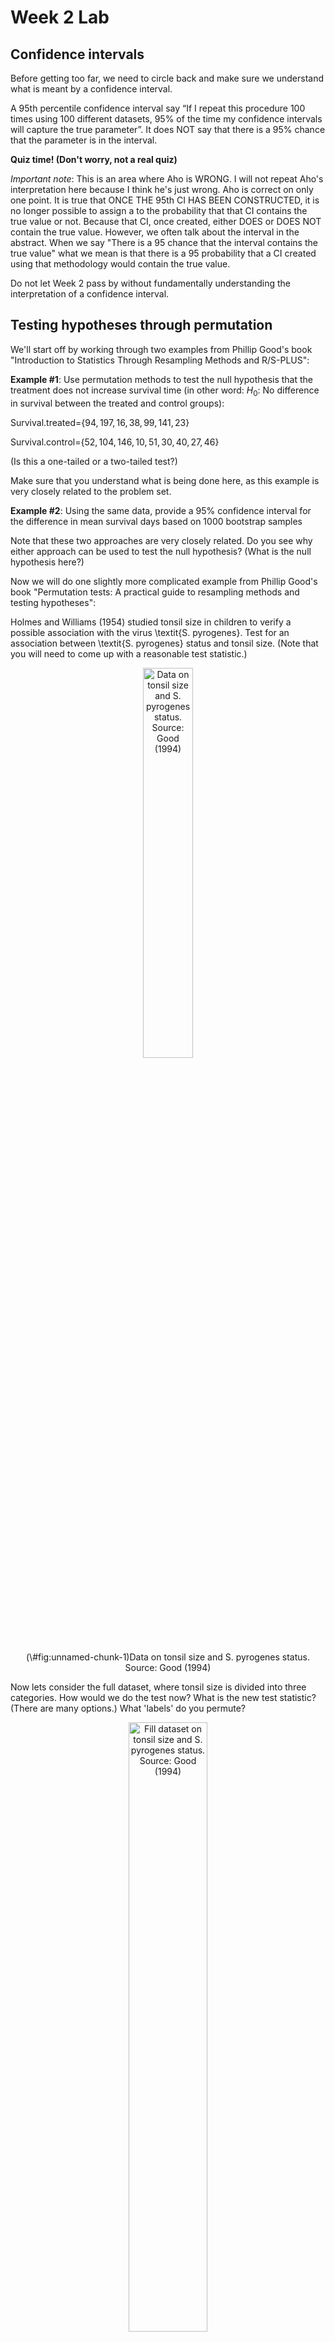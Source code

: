 Week 2 Lab
=============

Confidence intervals
-----------------------

Before getting too far, we need to circle back and make sure we understand what is meant by a confidence interval. 

A 95th percentile confidence interval say “If I repeat this procedure 100 times using 100 different datasets, 95% of the time my confidence intervals will capture the true parameter”. It does NOT say that there is a 95% chance that the parameter is in the interval.

**Quiz time! (Don't worry, not a real quiz)**

*Important note*: This is an area where Aho is WRONG. I will not repeat Aho's interpretation here because I think he's just wrong. Aho is correct on only one point. It is true that ONCE THE 95th CI HAS BEEN CONSTRUCTED, it is no longer possible to assign a $%$ to the probability that that CI contains the true value or not. Because that CI, once created, either DOES or DOES NOT contain the true value. However, we often talk about the interval in the abstract. When we say "There is a 95$%$ chance that the interval contains the true value" what we mean is that there is a 95$%$ probability that a CI created using that methodology would contain the true value.

Do not let Week 2 pass by without fundamentally understanding the interpretation of a confidence interval. 

Testing hypotheses through permutation
------------------------------------

We'll start off by working through two examples from Phillip Good's book "Introduction to Statistics Through Resampling Methods and R/S-PLUS":

**Example #1**: Use permutation methods to test the null hypothesis that the treatment does not increase survival time (in other word: $H_{0}$: No difference in survival between the treated and control groups):

Survival.treated=$\{94,197,16,38,99,141,23 \}$

Survival.control=$\{52,104,146,10,51,30,40,27,46 \}$

(Is this a one-tailed or a two-tailed test?)

Make sure that you understand what is being done here, as this example is very closely related to the problem set.


**Example #2**: Using the same data, provide a 95% confidence interval for the difference in mean survival days based on 1000 bootstrap samples

Note that these two approaches are very closely related. Do you see why either approach can be used to test the null hypothesis? (What is the null hypothesis here?)

Now we will do one slightly more complicated example from Phillip Good's book "Permutation tests: A practical guide to resampling methods and testing hypotheses":

Holmes and Williams (1954) studied tonsil size in children to verify a possible association with the virus \textit{S. pyrogenes}. Test for an association between \textit{S. pyrogenes} status and tonsil size. (Note that you will need to come up with a reasonable test statistic.)

<div class="figure" style="text-align: center">
<img src="Table2categories.png" alt="Data on tonsil size and S. pyrogenes status. Source: Good (1994)" width="40%" />
<p class="caption">(\#fig:unnamed-chunk-1)Data on tonsil size and S. pyrogenes status. Source: Good (1994)</p>
</div>

Now lets consider the full dataset, where tonsil size is divided into three categories. How would we do the test now? What is the new test statistic? (There are many options.) What 'labels' do you permute?

<div class="figure" style="text-align: center">
<img src="Table3categories.png" alt="Fill dataset on tonsil size and S. pyrogenes status. Source: Good (1994)" width="50%" />
<p class="caption">(\#fig:unnamed-chunk-2)Fill dataset on tonsil size and S. pyrogenes status. Source: Good (1994)</p>
</div>

Basics of bootstrap and jackknife
------------------------------------

To get started with bootstrap and jackknife techniques, we start by working through a very simple example. First we simulate some data


```r
x<-seq(0,9,by=1)
```

This will constutute our "data". Let's print the result of sampling with replacement to get a sense for it...


```r
table(sample(x,size=length(x),replace=T))
```

```
## 
## 0 1 2 5 6 7 8 9 
## 1 1 1 1 1 3 1 1
```

Now we will write a little script to take bootstrap samples and calculate the means of each of these bootstrap samples


```r
xmeans<-vector(length=1000)
for (i in 1:1000)
  {
  xmeans[i]<-mean(sample(x,replace=T))
  }
```

The actual number of bootstrapped samples is arbitrary *at this point* but there are ways of characterizing the precision of the bootstrap (jackknife-after-bootstrap) which might inform the number of bootstrap samples needed. *In practice*, people tend to pick some arbitrary but large number of bootstrap samples because computers are so fast that it is often easy to draw far more samples than are actually needed. When calculation of the statistic is slow (as might be the case if you are using the samples to construct a phylogeny, for example), then you would need to be more concerned with the number of bootstrap samples. 

First, lets just look at a histogram of the bootstrapped means and plot the actual sample mean on the histogram for comparison



```r
hist(xmeans,breaks=30,col="pink")
abline(v=mean(x),lwd=2)
```

<img src="Week-2-lab_files/figure-html/unnamed-chunk-6-1.png" width="672" />

Calculating bias and standard error
-----------------------------------

From these we can calculate the bias and standard deviation for the mean (which is the "statistic"):

$$
\widehat{Bias_{boot}} = \left(\frac{1}{k}\sum^{k}_{i=1}\theta^{*}_{i}\right)-\hat{\theta}
$$


```r
bias.boot<-mean(xmeans)-mean(x)
bias.boot
```

```
## [1] -0.0201
```

```r
hist(xmeans,breaks=30,col="pink")
abline(v=mean(x),lwd=5,col="black")
abline(v=mean(xmeans),lwd=2,col="yellow")
```

<img src="Week-2-lab_files/figure-html/unnamed-chunk-7-1.png" width="672" />

$$
\widehat{s.e._{boot}} = \sqrt{\frac{1}{k-1}\sum^{k}_{i=1}(\theta^{*}_{i}-\bar{\theta^{*}})^{2}}
$$


```r
se.boot<-sd(xmeans)
```

We can find the confidence intervals in two ways:

Method #1: Assume the bootstrap statistics are normally distributed


```r
LL.boot<-mean(xmeans)-1.96*se.boot #where did 1.96 come from?
UL.boot<-mean(xmeans)+1.96*se.boot
LL.boot
```

```
## [1] 2.71778
```

```r
UL.boot
```

```
## [1] 6.24202
```

Method #2: Simply take the quantiles of the bootstrap statistics


```r
quantile(xmeans,c(0.025,0.975))
```

```
##  2.5% 97.5% 
##   2.8   6.2
```

Let's compare this to what we would have gotten if we had used normal distribution theory. First we have to calculate the standard error:


```r
se.normal<-sqrt(var(x)/length(x))
LL.normal<-mean(x)-qt(0.975,length(x)-1)*se.normal
UL.normal<-mean(x)+qt(0.975,length(x)-1)*se.normal
LL.normal
```

```
## [1] 2.334149
```

```r
UL.normal
```

```
## [1] 6.665851
```

In this case, the confidence intervals we got from the normal distribution theory are too wide.

Does it make sense why the normal distribution theory intervals are too wide? Because the original were were uniformly distributed, the data has higher variance than would be expected and therefore the standard error is higher than would be expected.

There are two packages that provide functions for bootstrapping, 'boot' and 'boostrap'. We will start by using the 'bootstrap' package, which was originally designed for Efron and Tibshirani's monograph on the bootstrap. 

To test the main functionality of the 'bootstrap' package, we will use the data we already have. The 'bootstrap' function requires the input of a user-defined function to calculate the statistic of interest. Here I will write a function that calculates the mean of the input values.


```r
library(bootstrap)
theta<-function(x)
  {
    mean(x)
  }
results<-bootstrap(x=x,nboot=1000,theta=theta)
results
```

```
## $thetastar
##    [1] 3.1 4.7 6.0 4.6 4.1 6.5 3.4 3.9 5.3 5.1 3.7 4.2 5.0 4.5 5.2 3.5 3.1 3.9
##   [19] 6.4 4.1 4.9 3.4 4.7 5.2 3.4 3.7 5.6 3.9 5.5 5.0 5.7 5.1 3.3 3.4 4.9 5.4
##   [37] 4.4 4.5 3.0 5.2 4.7 4.9 4.6 4.5 5.0 4.0 5.2 4.0 4.6 6.1 5.4 4.2 4.2 4.1
##   [55] 4.8 6.0 3.8 3.5 4.6 4.1 4.7 4.9 5.0 6.4 4.8 4.2 2.4 5.5 3.2 5.0 5.0 4.5
##   [73] 3.8 2.8 3.9 5.3 4.0 5.3 4.4 5.8 3.7 5.2 3.0 4.3 4.8 5.5 4.6 5.4 4.7 3.9
##   [91] 4.3 4.4 4.3 4.5 5.9 5.3 6.0 5.3 5.2 4.0 4.5 3.9 3.2 5.3 4.9 4.1 5.3 4.6
##  [109] 5.3 4.4 4.7 5.0 4.1 3.5 3.1 4.5 5.1 3.3 4.5 5.4 6.5 4.3 6.5 5.3 4.9 3.1
##  [127] 3.3 5.4 6.4 3.8 5.8 3.8 4.5 6.0 3.6 6.5 4.1 3.4 5.0 4.4 5.0 3.4 5.3 5.2
##  [145] 5.5 2.3 5.6 3.4 5.4 5.3 4.2 5.3 6.2 5.1 4.1 5.5 5.7 4.2 3.1 3.6 3.5 3.3
##  [163] 3.8 4.1 5.2 4.5 4.0 3.4 3.7 6.4 3.3 4.8 5.0 4.8 3.7 4.0 5.4 5.4 5.0 2.6
##  [181] 5.1 5.6 4.2 3.7 6.7 3.9 3.2 5.8 4.5 5.2 4.5 2.9 3.8 5.6 5.0 5.6 4.6 4.2
##  [199] 5.8 3.3 4.1 4.5 5.6 4.8 5.1 3.9 3.0 4.7 4.4 2.6 5.7 4.9 4.1 5.5 4.8 5.1
##  [217] 4.7 4.8 5.9 5.8 3.5 5.6 3.4 5.4 5.1 4.7 4.1 4.8 1.7 3.1 5.6 3.5 4.7 3.5
##  [235] 3.8 3.6 5.2 5.6 4.5 4.8 4.7 4.8 5.1 5.1 4.6 4.7 5.7 4.4 5.0 3.8 3.4 3.5
##  [253] 3.2 4.1 5.1 4.8 4.3 3.8 5.4 3.7 4.4 4.4 3.0 4.8 4.7 4.0 2.7 3.9 4.9 4.9
##  [271] 4.2 4.2 4.9 4.5 4.0 4.6 3.5 4.7 4.7 5.8 3.7 4.5 4.2 5.9 5.1 5.2 4.6 3.3
##  [289] 3.9 3.9 5.2 5.8 4.7 4.9 4.0 4.0 2.6 3.7 4.1 3.6 3.8 3.4 6.7 5.0 4.4 4.3
##  [307] 4.2 4.2 4.8 4.7 5.2 6.8 3.9 5.4 4.2 5.6 2.7 4.4 5.5 5.4 5.7 5.1 2.9 2.9
##  [325] 4.6 3.4 4.0 5.0 6.5 4.4 2.7 4.1 5.1 5.2 5.3 6.3 3.6 3.8 2.4 4.1 4.4 5.3
##  [343] 5.1 5.1 5.0 5.8 2.6 4.3 4.3 3.0 5.3 5.7 4.1 3.3 5.5 4.2 4.2 3.8 3.8 3.6
##  [361] 5.9 2.8 3.8 3.5 5.0 3.3 4.3 3.4 5.4 5.5 5.2 4.8 4.7 2.7 4.6 2.8 5.3 4.9
##  [379] 5.0 3.1 4.8 5.8 5.5 4.5 4.1 4.1 3.8 3.6 6.0 4.4 4.5 4.1 4.7 4.2 4.3 3.3
##  [397] 4.4 4.6 3.7 3.6 5.3 4.3 4.9 6.2 4.7 5.7 3.5 3.9 5.0 4.1 4.3 4.4 5.3 4.8
##  [415] 4.5 3.8 5.2 3.5 5.5 6.4 3.2 3.2 4.0 3.2 4.4 4.3 3.1 3.7 5.2 4.9 4.4 3.1
##  [433] 4.7 4.7 4.6 5.2 5.5 6.5 4.0 3.7 2.7 4.4 3.3 4.8 5.7 4.7 4.2 5.4 3.8 3.7
##  [451] 4.4 5.9 4.0 5.3 4.4 6.1 6.1 4.9 4.7 5.2 4.7 4.3 5.3 4.4 4.5 3.8 5.5 5.1
##  [469] 5.2 4.5 2.1 4.0 3.0 5.3 4.9 3.2 4.6 5.3 5.0 5.6 3.8 4.8 4.1 5.2 4.3 5.7
##  [487] 5.4 4.6 4.6 5.0 4.9 4.9 5.4 5.2 2.4 3.3 5.4 3.0 4.8 4.5 3.7 4.9 5.1 3.0
##  [505] 4.3 4.6 7.4 5.3 5.2 4.7 2.4 4.2 4.7 4.1 4.5 3.8 5.5 4.9 6.4 4.5 4.4 5.3
##  [523] 3.6 3.3 4.8 3.2 5.3 3.9 5.3 4.1 5.1 4.3 3.0 4.4 4.9 5.8 4.7 3.3 4.9 4.9
##  [541] 5.4 4.0 5.5 4.4 4.0 2.9 4.1 4.6 4.0 3.7 2.7 5.6 3.4 3.4 4.2 2.0 4.3 5.2
##  [559] 3.8 4.4 3.2 5.0 4.1 3.5 4.4 3.7 3.2 3.8 3.9 4.7 6.2 4.7 6.2 6.5 5.5 3.9
##  [577] 6.0 3.8 5.0 5.4 4.3 6.1 4.2 4.6 5.1 3.4 4.5 3.8 3.3 4.0 6.9 4.3 3.9 5.1
##  [595] 5.9 3.7 5.7 3.4 5.3 5.5 4.2 3.8 2.0 4.5 3.0 5.0 3.0 4.6 4.1 4.4 5.6 5.7
##  [613] 3.4 4.2 5.6 4.8 4.6 6.7 4.1 4.9 4.8 5.5 4.2 4.5 4.7 3.7 3.6 4.7 5.7 5.3
##  [631] 4.2 6.6 5.5 5.1 4.6 4.6 4.9 2.8 5.2 4.1 4.7 3.5 4.9 5.6 5.4 5.8 4.8 4.5
##  [649] 4.2 3.6 4.8 3.8 3.3 3.5 5.1 4.6 3.6 5.1 4.1 3.4 4.8 3.7 5.9 6.3 3.9 4.0
##  [667] 4.6 3.9 4.5 6.1 3.9 3.8 3.5 4.8 4.8 4.3 3.2 4.1 4.6 4.1 5.9 3.6 5.7 4.8
##  [685] 2.4 4.2 5.5 5.3 5.3 5.4 5.1 4.0 4.2 7.1 4.5 5.7 4.8 3.6 4.9 5.7 5.5 4.3
##  [703] 5.4 3.5 2.8 4.2 3.7 4.6 4.1 3.7 4.3 2.9 4.0 4.5 4.8 4.3 4.7 4.6 6.5 4.7
##  [721] 3.7 3.6 2.3 6.2 5.4 5.5 5.7 5.6 3.3 4.1 4.7 3.8 3.8 6.0 5.1 5.1 7.0 3.7
##  [739] 2.8 3.7 4.6 4.8 4.2 5.5 2.1 3.3 5.1 3.9 6.4 5.8 3.8 4.5 3.2 4.3 1.9 5.3
##  [757] 4.4 5.2 4.9 5.5 4.9 3.9 4.4 3.6 3.2 4.1 5.0 6.8 5.8 4.1 4.1 5.2 4.5 4.5
##  [775] 5.1 3.7 6.1 4.0 4.2 3.7 4.6 4.2 4.9 4.3 5.1 4.6 6.5 3.4 3.9 5.5 4.2 4.1
##  [793] 4.5 3.1 5.4 4.7 4.9 4.0 4.5 5.4 4.3 3.6 5.4 2.7 5.2 5.7 6.1 3.1 3.7 3.4
##  [811] 3.2 5.2 6.0 5.1 4.3 4.5 5.6 4.8 2.6 5.0 3.2 5.1 5.4 5.8 3.7 3.9 4.9 2.9
##  [829] 4.8 4.1 4.7 5.6 4.4 5.8 4.1 3.3 4.1 6.0 3.3 4.2 5.0 3.6 5.6 3.9 5.7 4.9
##  [847] 4.0 5.3 3.3 4.0 3.5 4.9 4.8 3.9 6.0 4.7 3.4 4.9 4.5 5.9 2.9 4.0 6.2 3.8
##  [865] 4.8 3.1 3.4 4.0 2.0 4.1 3.2 4.9 5.7 4.6 4.0 6.0 4.5 4.6 6.2 4.7 5.7 5.4
##  [883] 3.9 5.8 3.6 5.0 3.2 4.3 2.5 4.3 4.7 4.8 3.9 4.3 6.0 5.5 3.5 4.2 3.7 3.9
##  [901] 4.1 5.6 4.0 5.4 4.0 4.8 4.6 5.5 4.1 5.3 4.4 4.7 4.8 4.1 4.1 3.6 4.3 5.3
##  [919] 4.2 4.3 4.6 4.6 4.8 4.3 5.2 5.9 3.7 5.9 4.8 2.3 3.8 4.7 4.7 3.5 4.7 3.3
##  [937] 2.6 4.7 3.9 4.5 5.5 3.4 2.7 3.1 2.7 4.6 4.1 4.6 5.6 1.7 3.7 6.3 4.7 5.3
##  [955] 4.5 4.3 3.2 3.7 4.9 7.2 3.5 4.1 4.4 4.7 4.3 3.8 4.4 6.1 4.1 3.9 5.7 4.3
##  [973] 4.8 4.9 2.2 2.7 3.0 3.0 2.9 5.3 4.0 5.5 4.1 4.9 4.9 4.5 5.6 3.4 3.4 4.9
##  [991] 5.8 5.7 6.0 3.7 4.7 3.2 5.0 5.7 5.0 5.5
## 
## $func.thetastar
## NULL
## 
## $jack.boot.val
## NULL
## 
## $jack.boot.se
## NULL
## 
## $call
## bootstrap(x = x, nboot = 1000, theta = theta)
```

```r
quantile(results$thetastar,c(0.025,0.975))
```

```
##  2.5% 97.5% 
##   2.7   6.4
```

Notice that we get exactly what we got last time. This illustrates an important point, which is that the bootstrap functions are often no easier to use than something you could write yourself.

You can also define a function of the bootstrapped statistics (we have been calling this theta) to pull out immediately any summary statistics you are interested in from the bootstrapped thetas.

Here I will write a function that calculates the bias of my estimate of the mean (which is 4.5 [i.e. the mean of the number 0,1,2,3,4,5,6,7,8,9])


```r
bias<-function(x)
  {
  mean(x)-4.5
  }
results<-bootstrap(x=x,nboot=1000,theta=theta,func=bias)
results
```

```
## $thetastar
##    [1] 4.7 3.1 4.2 3.8 5.2 4.4 4.4 3.8 2.9 4.6 4.2 6.7 4.1 3.5 6.6 4.5 5.0 4.8
##   [19] 3.8 5.3 4.6 3.3 5.1 6.5 4.2 3.8 4.8 5.6 3.8 3.7 4.8 3.2 3.0 4.5 4.2 5.0
##   [37] 4.0 5.1 6.7 4.1 4.7 4.4 3.8 4.7 5.4 5.8 6.0 3.3 2.9 6.4 4.4 4.3 4.1 4.2
##   [55] 4.5 4.0 4.6 5.5 5.1 6.8 3.0 3.2 3.3 6.2 5.6 6.1 4.1 4.7 6.5 5.4 4.4 4.6
##   [73] 4.9 5.0 5.1 4.6 3.9 3.7 5.1 4.6 3.7 5.6 4.0 4.2 5.2 4.2 6.9 5.0 5.1 5.5
##   [91] 5.1 5.4 4.1 4.6 2.3 5.8 5.0 5.4 4.7 5.0 3.8 5.5 3.4 3.4 4.2 4.3 4.3 5.5
##  [109] 4.2 4.8 4.7 3.8 4.7 4.5 3.9 5.6 4.2 4.5 4.1 5.9 4.4 3.8 4.3 3.2 3.0 5.5
##  [127] 4.8 4.9 4.8 3.2 4.3 4.9 5.3 6.6 4.1 6.0 2.3 5.1 4.5 4.6 4.9 5.3 5.2 4.7
##  [145] 4.5 4.0 4.7 3.4 6.3 3.8 6.1 3.8 5.3 5.3 4.5 4.8 4.9 5.1 2.3 5.0 2.9 4.0
##  [163] 5.7 4.3 3.9 4.5 4.1 3.0 6.9 4.4 6.1 5.1 5.9 3.9 4.7 3.5 4.7 5.9 4.7 3.7
##  [181] 3.4 4.7 4.6 4.6 5.5 5.2 4.2 3.4 5.9 3.8 3.6 4.7 4.8 5.1 2.9 5.0 4.4 5.0
##  [199] 5.2 5.0 5.3 4.0 4.8 6.8 4.7 4.8 4.9 5.2 5.4 4.2 4.4 4.6 4.5 5.3 4.4 4.0
##  [217] 3.7 5.5 4.5 6.4 5.6 3.2 4.6 3.9 3.9 3.5 4.7 6.2 3.8 3.8 5.1 4.0 3.0 4.5
##  [235] 3.7 4.2 6.3 6.0 5.7 3.9 5.1 4.8 5.0 4.1 3.3 5.3 4.4 5.2 2.9 4.8 4.5 4.9
##  [253] 3.7 7.0 4.1 5.7 5.2 4.2 5.5 4.2 4.6 2.5 5.0 5.3 3.3 4.8 4.0 6.6 5.0 4.2
##  [271] 4.7 3.0 5.7 4.0 4.5 5.8 5.6 6.9 4.9 3.7 4.8 4.0 5.4 3.8 5.3 5.6 4.5 4.9
##  [289] 5.4 4.5 3.9 3.7 4.6 2.7 4.2 5.2 5.0 4.5 6.2 4.3 2.6 4.0 2.9 5.1 5.1 3.6
##  [307] 5.2 5.3 3.9 4.8 3.7 4.4 5.2 3.6 5.0 3.0 3.1 3.4 4.5 4.7 3.6 5.7 5.5 4.6
##  [325] 4.5 3.6 4.5 4.7 5.9 4.4 3.7 3.2 4.5 4.2 4.7 5.0 5.2 4.5 4.3 3.9 5.0 5.5
##  [343] 3.7 4.2 4.4 4.7 5.2 5.9 5.0 3.8 4.3 5.8 3.7 3.8 4.3 3.9 3.8 4.5 5.0 5.4
##  [361] 4.2 3.2 4.6 3.1 4.7 3.7 5.6 5.6 4.3 3.4 3.7 3.9 4.8 6.4 3.4 5.8 4.2 4.9
##  [379] 3.2 5.2 3.5 3.9 3.9 4.4 4.7 6.2 4.3 3.3 4.1 4.3 4.4 4.6 4.8 4.0 5.2 3.7
##  [397] 4.9 3.6 5.6 3.3 4.3 6.8 4.8 5.1 4.6 4.5 6.1 3.5 5.0 1.8 5.4 5.9 6.1 4.6
##  [415] 5.3 4.1 3.5 3.6 5.7 4.7 4.5 3.5 3.2 4.2 4.2 5.7 4.7 5.1 3.4 4.4 3.6 4.7
##  [433] 3.9 3.2 3.1 3.7 4.3 4.2 4.2 4.6 4.8 3.4 5.3 4.9 3.8 4.9 2.9 4.3 4.8 4.4
##  [451] 4.7 4.5 4.6 4.7 4.9 5.2 4.3 4.6 4.8 4.6 5.5 3.7 3.8 5.2 4.3 5.7 5.8 3.7
##  [469] 5.6 4.0 3.6 5.1 4.4 2.1 6.1 4.3 4.7 4.6 4.6 3.3 5.4 4.7 5.7 4.7 4.6 6.2
##  [487] 4.7 4.7 5.7 4.9 4.4 4.6 3.3 4.5 4.7 5.9 6.7 3.6 5.5 4.3 5.1 2.2 4.0 3.3
##  [505] 4.2 4.7 4.5 3.4 4.2 4.9 2.8 3.4 4.9 4.8 5.9 4.6 3.6 5.0 4.0 5.5 3.1 5.2
##  [523] 3.5 4.8 4.1 6.3 4.0 3.5 3.5 4.5 4.8 4.6 3.0 3.9 4.5 5.0 5.3 5.0 5.1 4.2
##  [541] 4.4 5.3 3.4 5.4 4.8 4.3 4.8 4.2 5.8 3.6 4.6 3.1 4.0 4.4 4.5 3.0 5.8 5.3
##  [559] 4.7 4.7 5.0 4.7 4.4 5.4 4.8 6.6 6.1 6.7 4.3 2.2 6.6 3.4 4.2 5.6 4.1 4.5
##  [577] 5.2 3.9 4.0 5.0 4.0 4.8 5.8 3.9 4.6 3.0 4.6 5.2 4.0 4.7 5.1 4.4 4.0 3.5
##  [595] 4.9 3.9 2.0 4.2 6.2 4.9 5.1 4.5 6.9 3.0 4.2 4.0 6.7 4.7 4.0 2.8 2.4 2.5
##  [613] 3.8 4.0 3.1 4.7 4.3 3.2 4.1 4.3 5.5 4.3 4.4 3.4 4.6 4.8 5.7 5.6 4.9 5.3
##  [631] 5.5 5.0 6.2 4.5 5.5 3.8 4.3 2.7 4.2 4.5 4.8 4.1 3.9 4.3 4.9 4.7 4.1 5.1
##  [649] 6.0 5.3 3.2 5.0 3.7 2.4 4.8 5.3 4.9 4.4 3.9 4.6 5.4 5.4 5.0 4.4 3.9 4.2
##  [667] 5.7 3.6 4.5 4.7 4.4 4.8 5.2 5.1 5.6 4.3 5.6 4.8 2.4 5.5 4.9 4.3 5.8 4.8
##  [685] 5.0 4.1 4.4 4.4 4.3 4.9 5.2 4.9 6.1 1.9 5.0 3.3 4.2 4.7 3.4 4.7 6.1 4.7
##  [703] 3.9 4.7 3.2 4.8 5.1 4.6 3.8 3.7 4.0 4.2 3.3 4.8 4.3 5.3 5.3 4.4 2.3 4.7
##  [721] 4.0 4.3 5.6 4.5 5.5 4.7 4.1 5.4 4.1 4.2 4.2 4.4 5.7 4.6 5.0 5.2 2.7 4.0
##  [739] 3.8 6.3 5.4 4.1 5.6 4.2 4.9 4.5 3.8 5.6 6.6 3.9 4.5 3.5 2.3 5.2 4.6 3.8
##  [757] 4.5 4.6 4.2 5.4 6.2 4.6 4.3 4.4 4.1 5.8 4.7 3.9 3.8 4.6 5.4 5.8 4.1 4.5
##  [775] 4.5 2.7 5.1 5.9 5.7 4.3 3.1 4.9 3.7 2.0 4.3 3.8 6.2 3.5 5.1 3.1 5.1 4.6
##  [793] 2.0 3.9 5.2 4.3 4.5 4.7 3.4 4.7 4.6 4.3 4.6 4.0 5.3 5.9 3.3 2.2 4.3 5.2
##  [811] 3.6 4.2 5.5 3.7 3.7 4.3 4.3 4.4 6.0 3.2 4.1 4.0 3.1 4.7 3.4 4.1 4.5 4.8
##  [829] 5.2 4.5 3.9 4.5 4.1 3.9 4.7 5.2 4.6 6.4 3.4 4.3 2.0 4.4 4.1 3.7 4.2 6.0
##  [847] 4.2 4.3 2.8 5.7 4.0 3.1 5.6 3.2 4.6 3.5 6.8 4.5 4.9 5.1 6.7 4.6 4.8 5.4
##  [865] 5.4 5.0 4.7 4.4 4.3 5.3 6.1 3.2 4.5 3.5 4.5 3.7 4.8 2.4 3.5 4.8 5.5 5.0
##  [883] 3.8 4.5 5.7 4.8 4.1 4.4 3.2 3.6 4.1 4.9 3.8 2.6 2.9 5.8 5.1 3.7 4.7 5.0
##  [901] 5.1 5.6 5.6 3.7 3.2 5.5 5.2 5.8 5.2 5.9 4.1 4.9 4.5 4.3 4.8 5.8 3.8 3.8
##  [919] 4.6 3.3 4.3 5.2 4.2 4.7 5.1 5.8 4.2 5.0 3.8 3.4 4.1 4.4 5.7 2.3 3.9 5.5
##  [937] 5.0 4.9 3.5 3.9 5.9 5.6 4.1 5.8 4.4 6.4 5.6 4.9 3.6 4.1 5.1 4.8 4.1 6.2
##  [955] 4.9 4.6 4.4 4.5 5.4 4.9 6.3 3.0 5.6 4.1 5.3 5.9 5.2 3.3 4.6 3.9 6.4 4.2
##  [973] 4.3 5.5 5.2 5.6 4.3 5.1 3.6 4.4 3.5 2.8 5.0 6.0 5.4 3.7 4.6 3.9 6.1 4.4
##  [991] 3.6 5.5 4.0 4.1 3.7 4.5 5.6 4.6 3.9 3.9
## 
## $func.thetastar
## [1] 0.0382
## 
## $jack.boot.val
##  [1]  0.4923706  0.4031250  0.2633238  0.1979290  0.1695015 -0.0462141
##  [7] -0.1759104 -0.2005731 -0.4151335 -0.4707317
## 
## $jack.boot.se
## [1] 0.9509005
## 
## $call
## bootstrap(x = x, nboot = 1000, theta = theta, func = bias)
```

Compare this to 'bias.boot' (our result from above). Why might it not be the same? Try running the same section of code several times. See how the value of the bias ($func.thetastar) jumps around? We should not be surprised by this because we can look at the jackknife-after-bootstrap estimate of the standard error of the function (in this case, that function is the bias) and we can see that it is not so small that we wouldn't expect some variation in these values.

Remember, everything we have discussed today are estimates. The statistic as applied to your data will change with new data, as will the standard error, the confidence intervals - everything! All of these values have sampling distributions and are subject to change if you repeated the procedure with new data.

Note that we can calculate any function of $\theta^{*}$. A simple example would be the 72nd percentile:


```r
perc72<-function(x)
  {
  quantile(x,probs=c(0.72))
  }
results<-bootstrap(x=x,nboot=1000,theta=theta,func=perc72)
results
```

```
## $thetastar
##    [1] 4.8 4.3 4.2 4.4 3.3 5.0 3.7 3.9 4.2 3.5 4.1 5.1 3.4 5.3 5.2 4.0 4.8 3.1
##   [19] 3.7 5.6 5.1 4.0 3.7 4.3 5.1 3.9 4.4 5.5 2.6 4.1 4.6 5.5 3.6 4.4 3.9 3.0
##   [37] 4.8 2.9 5.0 6.2 3.3 3.8 4.8 4.9 5.2 3.4 3.2 1.6 4.2 3.6 2.4 5.0 5.3 4.6
##   [55] 5.6 4.5 5.1 5.7 4.4 3.4 5.0 4.8 3.7 4.3 3.2 3.4 3.7 4.0 3.6 3.7 3.8 4.6
##   [73] 4.0 5.5 3.5 3.3 6.0 5.0 4.1 6.2 4.1 4.0 2.5 5.4 4.1 4.2 5.4 4.2 3.4 4.4
##   [91] 6.4 4.8 5.6 5.3 4.1 4.7 5.0 3.6 5.3 4.4 3.7 5.0 2.8 3.9 4.6 5.0 6.1 4.6
##  [109] 5.4 4.1 6.0 4.5 4.7 5.4 4.5 5.3 4.2 5.7 7.1 3.9 3.9 7.2 3.8 4.2 4.9 2.4
##  [127] 4.1 5.0 3.7 5.1 2.0 4.1 4.9 5.6 6.1 5.1 4.1 4.0 3.7 3.9 5.0 5.8 5.1 5.0
##  [145] 5.3 6.2 2.9 5.3 4.5 5.8 3.9 3.7 4.6 3.5 3.7 6.6 3.1 5.9 5.5 4.0 5.0 6.2
##  [163] 3.5 4.4 5.3 4.1 3.7 3.6 3.7 5.3 5.3 2.2 5.8 2.7 4.4 4.9 2.6 4.6 4.8 3.5
##  [181] 3.6 4.0 4.1 6.2 5.1 4.6 5.9 2.2 4.5 3.2 5.3 5.3 5.4 5.1 3.8 4.9 4.4 3.3
##  [199] 5.1 3.4 4.8 3.9 5.0 5.3 4.5 4.5 5.8 3.7 5.2 6.4 4.7 5.0 4.7 2.2 3.2 4.0
##  [217] 4.7 4.4 4.4 3.8 2.7 4.7 4.5 5.6 4.0 4.1 4.6 3.9 3.2 4.5 4.6 4.3 4.6 5.1
##  [235] 3.8 4.9 5.4 4.6 6.0 6.2 3.4 3.9 3.6 3.7 2.8 5.6 4.3 3.7 5.1 5.6 5.8 4.7
##  [253] 5.3 4.1 4.9 5.6 3.5 3.3 5.6 6.2 4.9 3.4 3.8 5.6 3.7 5.0 5.4 5.4 3.8 5.7
##  [271] 4.2 7.3 5.0 4.1 5.1 5.5 4.8 2.8 5.4 5.1 2.9 2.7 4.3 6.0 4.0 4.2 3.2 5.0
##  [289] 3.7 4.6 4.0 3.0 4.2 4.8 4.5 5.0 6.1 4.4 4.8 5.7 5.2 3.4 3.5 6.4 4.3 4.0
##  [307] 3.9 4.0 5.3 4.0 4.9 5.3 4.4 3.3 4.6 2.2 5.5 5.1 5.2 4.2 6.5 4.8 3.6 3.5
##  [325] 5.4 6.1 5.2 3.2 3.1 4.4 3.1 5.2 4.8 4.0 4.2 6.2 4.8 4.6 3.8 4.9 3.3 4.5
##  [343] 5.5 4.8 3.8 5.5 3.3 4.1 4.3 4.3 4.1 4.7 5.4 3.7 3.3 3.9 5.1 5.7 4.7 4.9
##  [361] 4.4 4.0 6.1 2.7 4.8 5.8 3.5 5.2 5.7 4.8 3.5 1.8 4.0 5.0 4.1 4.8 5.5 4.8
##  [379] 4.4 3.1 5.2 3.6 4.9 4.5 4.2 4.7 5.5 3.6 2.7 5.2 5.8 4.5 4.2 6.9 3.1 3.6
##  [397] 4.8 3.3 5.5 4.5 4.6 4.6 3.1 5.5 3.6 5.0 3.9 3.8 5.6 3.1 3.6 4.2 6.7 3.3
##  [415] 3.0 3.5 4.0 5.6 3.8 4.0 5.0 5.5 4.6 2.9 4.8 5.0 5.2 6.1 5.2 5.4 4.0 4.8
##  [433] 3.9 5.2 3.3 6.5 5.4 3.2 3.8 4.7 4.9 5.5 5.1 3.9 4.7 4.4 6.5 3.4 4.9 3.8
##  [451] 5.2 3.6 3.9 4.4 4.4 3.6 5.9 4.1 5.5 5.4 2.9 4.7 2.0 4.5 5.7 3.8 4.0 5.2
##  [469] 5.4 4.2 4.5 4.4 3.6 4.5 3.8 5.8 3.9 5.4 3.7 4.4 6.4 4.1 4.7 5.9 4.6 2.9
##  [487] 4.9 4.9 4.8 4.4 4.4 4.3 6.3 3.8 6.0 5.6 5.1 5.0 4.2 4.7 3.7 5.4 3.6 4.0
##  [505] 3.9 4.6 5.7 5.3 4.5 3.8 4.5 4.8 5.7 4.3 3.4 3.7 4.3 3.8 4.1 3.5 4.9 4.6
##  [523] 4.5 4.0 4.5 5.3 3.4 4.9 5.7 5.4 6.0 5.2 4.9 5.0 3.2 4.2 6.3 5.1 3.0 4.1
##  [541] 4.6 3.1 3.9 4.9 4.0 5.3 4.6 4.7 5.1 4.2 4.6 4.0 4.2 3.8 4.7 4.2 4.9 5.0
##  [559] 5.6 3.2 4.5 4.1 4.2 3.9 3.0 5.4 4.6 3.8 4.2 4.4 5.6 5.1 6.3 4.5 3.3 3.3
##  [577] 6.0 3.2 3.1 4.5 4.5 2.4 3.7 5.6 4.1 5.1 7.2 5.5 5.4 2.8 4.9 4.6 5.4 4.3
##  [595] 6.0 4.5 5.9 4.8 5.1 5.3 4.3 4.5 4.4 6.0 2.7 4.4 3.8 5.7 6.3 4.3 4.9 3.2
##  [613] 5.7 5.1 4.0 3.7 4.4 5.1 4.0 4.1 4.8 4.5 3.9 5.2 5.9 3.4 4.1 4.0 3.6 5.3
##  [631] 3.7 4.5 4.4 4.3 2.7 4.6 3.6 4.6 4.3 3.9 4.2 2.6 5.6 4.1 5.6 4.1 5.9 4.9
##  [649] 4.9 4.6 1.9 2.9 5.2 5.2 5.5 5.0 5.3 4.4 5.8 5.4 5.1 3.6 4.0 5.2 5.8 4.3
##  [667] 5.6 5.4 5.1 5.2 4.6 4.6 4.2 5.8 3.1 4.4 5.3 3.4 2.3 5.6 4.5 5.0 4.7 4.9
##  [685] 4.9 4.6 4.9 5.0 4.3 3.2 4.1 3.9 5.8 5.6 5.4 4.1 6.3 5.8 3.0 5.2 2.8 4.8
##  [703] 3.7 5.1 4.8 4.9 4.0 4.2 3.8 4.5 6.0 4.1 5.1 3.6 5.0 3.2 3.3 4.1 3.1 4.1
##  [721] 3.2 4.5 4.9 3.1 4.2 4.1 4.6 5.6 4.8 4.2 3.6 4.1 4.6 4.0 5.4 4.0 5.3 3.2
##  [739] 5.2 4.4 3.6 4.2 2.7 3.9 6.7 5.5 4.0 5.7 7.1 5.1 4.5 3.9 3.2 3.6 5.6 5.1
##  [757] 5.5 5.1 3.7 3.1 2.5 4.4 5.6 3.6 3.7 4.6 5.1 3.6 5.8 3.8 5.2 4.4 3.7 5.6
##  [775] 4.8 5.1 4.6 4.7 6.5 4.0 4.8 4.0 2.8 5.1 4.0 2.7 3.9 5.1 4.2 4.9 5.2 4.8
##  [793] 4.6 3.5 5.1 4.7 2.9 5.9 4.9 5.5 1.9 3.9 5.3 4.9 4.9 2.1 5.5 4.4 2.7 4.7
##  [811] 4.5 6.8 5.5 5.1 4.7 6.1 4.3 4.6 3.6 4.4 5.1 4.7 5.6 4.1 4.9 4.9 3.2 5.3
##  [829] 4.0 4.7 3.6 4.1 4.9 5.6 4.3 3.5 3.1 4.2 3.8 4.4 4.8 4.7 5.7 4.0 3.6 3.1
##  [847] 6.1 3.9 4.4 3.8 3.2 5.2 6.0 4.2 4.1 3.2 4.6 4.3 4.9 4.3 4.4 4.9 4.9 3.5
##  [865] 3.6 5.7 5.5 4.7 3.6 5.7 5.0 3.3 4.7 4.2 5.0 4.9 4.5 3.7 2.4 5.1 3.3 4.2
##  [883] 4.7 5.1 5.3 4.4 4.3 4.5 4.6 4.3 4.0 5.5 3.9 5.1 2.9 3.6 4.0 4.8 6.4 3.3
##  [901] 3.7 3.6 5.0 4.0 3.5 4.2 6.1 2.9 3.1 3.2 5.3 3.6 5.6 4.6 4.9 4.0 2.0 4.2
##  [919] 5.1 3.8 4.8 6.3 5.2 5.4 3.8 4.0 4.0 2.0 4.5 4.1 4.0 3.0 3.1 5.7 4.2 5.5
##  [937] 4.8 4.4 2.9 4.7 5.2 4.4 5.4 5.7 4.7 4.3 5.2 3.3 4.8 4.9 3.9 3.5 5.3 4.2
##  [955] 4.1 6.0 5.1 5.2 3.9 3.6 5.5 4.1 5.4 2.8 5.6 4.4 3.3 4.9 6.6 4.6 5.7 4.0
##  [973] 4.5 5.6 3.4 4.8 5.3 4.3 4.1 5.7 3.6 3.7 3.8 5.1 3.2 4.3 3.4 5.5 3.7 4.4
##  [991] 4.8 5.8 3.7 3.5 4.4 4.1 4.0 3.3 5.1 3.9
## 
## $func.thetastar
## 72% 
## 5.1 
## 
## $jack.boot.val
##  [1] 5.50 5.40 5.40 5.30 5.10 5.08 4.90 4.70 4.70 4.40
## 
## $jack.boot.se
## [1] 1.040684
## 
## $call
## bootstrap(x = x, nboot = 1000, theta = theta, func = perc72)
```

On Tuesday we went over an example in which we bootstrapped the correlation coefficient between LSAT scores and GPA. To do that, we sampled pairs of (LSAT,GPA) data with replacement. Here is a little script that would do something like that using (X,Y) data that are independently drawn from the normal distribution


```r
xdata<-matrix(rnorm(30),ncol=2)
```

Everyone's data is going to be different. With such a small sample size, it would be easy to get a positive or negative correlation by random change, but on average across everyone's datasets, there should be zero correlation because the two columns are drawn independently.


```r
n<-15
theta<-function(x,xdata)
  {
  cor(xdata[x,1],xdata[x,2])
  }
results<-bootstrap(x=1:n,nboot=50,theta=theta,xdata=xdata) 
#NB: xdata is passed to the theta function, not needed for bootstrap function itself
```

Notice the parameters that get passed to the 'bootstrap' function are: (1) the indexes which will be sampled with replacement. This is different that the raw data but the end result is the same because both the indices and the raw data get passed to the function 'theta' (2) the number of bootrapped samples (in this case 50) (3) the function to calculate the statistic (4) the raw data.

Lets look at a histogram of the bootstrapped statistics $\theta^{*}$ and draw a vertical line for the statistic as applied to the original data.


```r
hist(results$thetastar,breaks=30,col="pink")
abline(v=cor(xdata[,1],xdata[,2]),lwd=2)
```

<img src="Week-2-lab_files/figure-html/unnamed-chunk-17-1.png" width="672" />

Parametric bootstrap
---------------------

Let's do one quick example of a parametric bootstrap. We haven't introduced distributions yet (except for the Gaussian, or Normal, distribution, which is the most familiar), so lets spend a few minutes exploring the Gamma distribution, just so we have it to work with for testing out parametric bootstrap. All we need to know is that the Gamma distribution is a continuous, non-negative distribution that takes two parameters, which we call "shape" and "rate". Lets plot a few examples just to see what a Gamma distribution looks like. (Note that the Gamma distribution can be parameterized by "shape" and "rate" OR by "shape" and "scale", where "scale" is just 1/"rate". R will allow you to use either (shape,rate) or (shape,scale) as long as you specify which you are providing.

<img src="Week-2-lab_files/figure-html/unnamed-chunk-18-1.png" width="672" />


Let's generate some fairly sparse data from a Gamma distribution


```r
original.data<-rgamma(10,3,5)
```

and calculate the skew of the data using the R function 'skewness' from the 'moments' package. 


```r
library(moments)
theta<-skewness(original.data)
head(theta)
```

```
## [1] 0.09718536
```

What is skew? Skew describes how assymetric a distribution is. A distribution with a positive skew is a distribution that is "slumped over" to the right, with a right tail that is longer than the left tail. Alternatively, a distribution with negative skew has a longer left tail. Here we are just using it for illustration, as a property of a distribution that you may want to estimate using your data.

Lets use 'fitdistr' to fit a gamma distribution to these data. This function is an extremely handy function that takes in your data, the name of the distribution you are fitting, and some starting values (for the estimation optimizer under the hood), and it will return the parameter values (and their standard errors). We will learn in a couple weeks how R is doing this, but for now we will just use it out of the box. (Because we generated the data, we happen to know that the data are gamma distributed. In general we wouldn't know that, and we will see in a second that our assumption about the shape of the data really does make a difference.)


```r
library(MASS)
fit<-fitdistr(original.data,dgamma,list(shape=1,rate=1))
# fit<-fitdistr(original.data,"gamma")
# The second version would also work.
fit
```

```
##     shape       rate  
##   3.871240   6.583455 
##  (1.662068) (3.018082)
```

Now lets sample with replacement from this new distribution and calculate the skewness at each step:


```r
results<-c()
for (i in 1:1000)
  {
  x.star<-rgamma(length(original.data),shape=fit$estimate[1],rate=fit$estimate[2])
  results<-c(results,skewness(x.star))
  }
head(results)
```

```
## [1]  0.7078051 -0.1579458  0.5104537  1.6263846  0.7387317  1.7482810
```

```r
hist(results,breaks=30,col="pink",ylim=c(0,1),freq=F)
```

<img src="Week-2-lab_files/figure-html/unnamed-chunk-22-1.png" width="672" />

Now we have the bootstrap distribution for skewness (the $\theta^{*}$ s), we can compare that to the equivalent non-parametric bootstrap:


```r
results2<-bootstrap(x=original.data,nboot=1000,theta=skewness)
results2
```

```
## $thetastar
##    [1] -0.3133952487  0.0839485441 -0.0233344217 -0.0294810102  0.3326931095
##    [6] -0.6390277752  0.9842185131 -0.2711625147 -0.0360951267  0.5895629405
##   [11] -0.1014038335  0.1372913319  0.0079045935  0.3651146479  0.0281907653
##   [16]  0.1338880865 -0.1880595639  0.4126359740  0.3447250584 -0.2467303477
##   [21]  0.4241268210  0.2076300373 -0.7795322166  0.0313566500  0.2156195932
##   [26]  0.7772345503 -0.2712648448  0.0063467317  0.3646301172  0.5521108517
##   [31] -0.4258218430  0.3130775901  0.5318447897 -0.4868400459 -0.0076724616
##   [36] -0.1512618399  0.0237915088 -0.2199282595  0.5740705931 -0.1155171344
##   [41]  0.7490003241 -0.4690690955 -0.5032924090 -0.1464673505  0.4436391578
##   [46]  0.2195829803 -0.0222218487 -0.5305339178 -0.3744532285 -0.1186548907
##   [51]  0.1054227976  0.4527264384 -0.1667812735 -0.9591241895 -0.3085131085
##   [56] -0.2952796833  0.6916367454 -0.6847253024 -0.0047292055  0.0889546440
##   [61]  0.8397435268 -0.4356247600 -0.2301013350 -0.1848114463  0.5629888373
##   [66] -0.6417131963 -0.1784789744 -0.0928465924  0.1379861774  0.0016441689
##   [71]  0.2620425909 -0.4269267491  0.3282027140 -0.0232060280 -0.0795206184
##   [76] -0.4481620817 -0.3210206693  0.4560927945  0.4436391213 -0.1907686214
##   [81] -0.1086439177  0.1751931558 -0.1695636523 -0.4630416349 -0.0595139513
##   [86]  0.3663177729 -0.6364230920 -0.1855195135 -0.3215856610 -0.0167093958
##   [91]  0.2621281875 -0.0108635433 -0.3616534896 -0.3262165547  0.6864489689
##   [96] -0.2187854144  0.1130117423  0.1504408793  0.1379861774  0.3652498608
##  [101] -0.4382164224  0.0468281296 -0.2080213589 -0.2983036675  0.2399986496
##  [106]  0.2850602952  0.2446976007  0.3583413514  0.2080899579  0.1182546837
##  [111]  0.1042394667  0.0358819860  0.6697504261 -0.2589711991  0.5572775504
##  [116] -0.2698843372  0.2658755253 -0.2508512090  0.6389388191  0.2806279213
##  [121]  0.1048753077  0.6965366643  0.3010994605  0.2456837023  0.3268697680
##  [126]  0.4465613378  0.4155062360 -0.4481404605 -0.3644210773 -0.0347677174
##  [131] -0.0173608667 -0.0284186174 -0.2740459311  0.0590519599 -0.0504859886
##  [136] -0.5264871422 -0.1082808267  0.0645213988  1.0487787419  0.4787176581
##  [141]  0.5284484750  0.3275652174  0.0055479533 -0.2322413398 -0.0938265988
##  [146]  0.8445609662  0.0246821177  0.3482376873 -0.1051951862 -0.2728480166
##  [151]  2.2983394832 -0.0721695537 -0.0011598478  0.0021763903  0.3833116921
##  [156] -1.0996522890 -0.1282991041  0.4527264384 -0.2035100304 -0.1051148598
##  [161]  0.0784416042 -0.0236657984 -0.3064843381 -0.2241988732  0.3454093529
##  [166]  0.6588290853 -0.1468501076  0.7640416649  0.0213778178 -0.4883763753
##  [171]  0.0586301953  0.8056682377  0.2090247977  1.1059353630 -0.7721822690
##  [176] -0.0397229414  0.1115682023 -0.1081220628  0.1523992698 -0.1253923086
##  [181]  0.1904327785 -0.4265167547 -0.1757560858  0.5000138410  0.6715738943
##  [186]  0.3156374563 -0.1827437407 -0.1099052329 -0.0721695537 -0.0237293960
##  [191] -0.6821830692  0.2370216147 -0.2277947060  0.6721861315 -0.0772264743
##  [196]  0.0016620504 -0.0371260478  0.1514837368 -0.3469161180 -0.6784495717
##  [201]  0.5479222929  0.1342552989  0.0088185167 -0.1353656550 -0.9580769977
##  [206] -0.6535708324  0.0591919154  0.0381750086  0.2814979849 -0.2720573135
##  [211]  0.1796028241 -0.2183743897  0.0136809346 -0.4573400917  0.6338365259
##  [216] -0.2162401764 -0.6765147606  0.5425835088  0.2260198651  0.1514593063
##  [221] -0.2905354334  0.7327437044 -0.1373836382 -0.0050235137 -0.1436951745
##  [226] -0.5765335300 -0.3104177529  0.1262459692 -0.0913521795  0.1539855406
##  [231] -0.1299550744  0.3644833360 -0.4446019801 -0.4349257585 -0.2430070100
##  [236]  0.0758890905  0.5656866111  0.0478627590 -0.0020979712 -0.3259303061
##  [241]  0.2866708582  0.4284996018  0.0789355751  0.2014241276  0.9112112381
##  [246] -0.5165458187  0.1419081399  0.1913616137 -0.4461459233 -0.3293149602
##  [251]  0.1059212739 -0.4856165434  0.3399821808  0.1376516669 -0.3517214199
##  [256] -0.0666683550 -0.8623097111 -0.0324217613  0.1305437365 -0.2102321368
##  [261]  0.5652518094  1.2378127929  0.7860133967 -0.8572213115  0.2818297471
##  [266]  0.5384372368 -0.3781611914  0.2831713357  0.2780852797  0.1177098589
##  [271]  0.7054547782  0.3647303028 -0.0166939686 -0.4559229866 -0.4386740394
##  [276]  0.2206088586  0.5551092268  0.3161811749  0.2295592515 -0.5914080197
##  [281] -0.4262711985  0.5878673114  0.7695309600 -0.1366137239  0.2929261550
##  [286]  0.5493716046  0.1412881263 -0.2293830849 -0.0173712621  0.1590692428
##  [291] -0.2320698131  0.1362667273  0.0707852997  0.7013889091  0.6188708983
##  [296]  0.3670471085 -0.0681323321  0.1136844514 -0.2569321288  0.2513974146
##  [301]  0.0737147104  0.0753761646 -0.1086265851 -0.1392072219  0.0313566500
##  [306] -0.0620306072  0.1325006121  0.0408081256  0.0617247387  0.0897486021
##  [311]  0.6276831338  0.7617448834 -0.3842639852  0.3267460003 -0.1074910413
##  [316] -0.7957953068  0.3781676400  0.5031531965 -0.3184724829 -0.0465437453
##  [321] -0.6410910925 -0.0689937019 -0.0055186289 -0.7913300528 -0.0658071000
##  [326] -0.0596008297 -0.9075899797 -0.2630210486  0.5430061253  0.6721861315
##  [331]  0.5177217161  0.1900484309  0.1352335076 -0.0887222789  0.2920203232
##  [336] -0.5686549461 -0.0767490585 -0.1808217231 -0.0160136730  1.5489183147
##  [341] -1.2876899449 -0.4137949814  0.2976920186  0.4648674710  0.1305934744
##  [346] -0.1364801738  0.4189137548  0.5697473827 -0.4499970940 -0.0447338572
##  [351] -0.1775056726 -0.4450029878  1.0615102420 -0.0315185404  0.4576381155
##  [356] -0.6017530535 -0.3850209565  0.7131722939 -0.1870125031  0.3326889719
##  [361] -0.3162385836 -0.0946229287  0.2289084816  0.6523905213  1.0072410888
##  [366] -0.7164415334 -0.6633213207  0.8248782123 -0.1511194647  0.0405299412
##  [371] -0.9522539925 -0.0860968329  0.7485896474  1.0924399879  0.3338658762
##  [376] -0.0191417078  0.3999676354 -0.4419378332  0.2782873149 -0.0315185404
##  [381]  0.1762617650  0.0644848222  1.0414958434  0.7724797527 -0.4172212974
##  [386]  0.6561859591 -0.0473298983 -0.1890373408 -0.2517054061 -0.5855422521
##  [391]  0.7689224114  0.1395387920  0.6026061100  0.0975270096  0.1379861774
##  [396]  0.5543248284  0.5628616227  0.1856614692  0.5214806269 -0.4246480701
##  [401]  0.9468656838  0.2560229347  1.4961004385 -0.1958584275  0.3767709199
##  [406]  0.4413770272  0.9555780220 -0.5324534609  0.2180426383  0.2905460709
##  [411]  0.3164531158  0.4911323494  0.4454023060 -0.1184048698  0.1419456974
##  [416]  1.2013951627  0.2870401808 -0.8964850471  0.3543162253 -0.7541495249
##  [421] -0.0109246163  0.1502778697  0.0405217630  0.6729682908  0.1317208203
##  [426]  1.1353409989  0.2019469280  0.7541526095 -0.6460456306  0.3572909724
##  [431]  0.1476169333 -0.9334482337  0.3862262531 -0.2469580500 -0.1306073878
##  [436] -0.1255448608  0.0565892395  0.1597269685  0.1032925928  0.0712959389
##  [441]  0.8282090421  0.8964526657  0.2763494369  0.4775589298  0.0070683868
##  [446] -0.4637866595  0.4274744031  0.2263107763  0.0057376571 -0.5639522907
##  [451] -0.4862876369  0.5509695748  0.3826837601  0.1376640959  0.3855091808
##  [456] -0.0549201913  0.1713596343 -0.0364926733  0.7500903006 -0.3883026920
##  [461]  0.4831217607 -0.4558568122 -0.2326263929  0.0183759783  0.9648888651
##  [466] -0.7541495249  0.1485835513  0.0005556318  1.0022938013 -0.6307914790
##  [471]  0.1564621213  0.3005484495  0.9065997515  0.5137186225 -0.5163055965
##  [476] -0.7955748841  0.4903341675  0.0949880361 -0.4163170456 -0.1479326414
##  [481]  0.6734628711  0.1773085932  0.1055255287  0.9392456174  0.0234198149
##  [486] -0.0504859886 -0.4949944835  0.5140395798 -0.0946484828  0.0669022936
##  [491]  0.2358658181  0.1696477361 -0.4908694958 -0.5062031124  0.1168765400
##  [496]  0.1150691301  0.1273739390  0.4232118444 -0.3309118535 -0.3357852959
##  [501] -0.4212367043  0.1428185400  0.1273602659  0.1466088062  0.9649350078
##  [506] -0.6677751247  0.8599717443  1.0793755355  0.4455307634  0.2367150749
##  [511] -0.3028779550 -0.2141858312  0.5283253878  0.2712422931  0.2927641129
##  [516]  0.0397911169 -0.3392515905 -0.2043044993 -0.3633917966 -0.7361463747
##  [521] -0.2403069830 -0.1796566150  0.1630512494 -0.4195000880  1.3673924044
##  [526]  0.0848747705 -0.3140455646  0.0256726947 -0.0851149155  0.1598545429
##  [531] -0.4204909008 -0.8717465331 -0.3162159239  0.4753103924 -0.4092852110
##  [536]  0.7708806470  0.1579573617 -1.1075464028  0.0281483098 -0.3816913511
##  [541]  0.3900209425 -0.4786617199  0.2108443086  0.7672155593  0.6321981175
##  [546]  0.3773741121  1.3579852188  1.0498732277 -0.1021305194 -0.1499513803
##  [551]  0.1605198801  0.0341487191 -0.5117280755 -0.4150154940  0.5645146383
##  [556] -0.3798114669  0.1685191458 -0.1275082785  0.1818044353  1.0831570870
##  [561]  0.1842946823  0.1100975869  0.3677566501 -0.1804267369  0.4700735574
##  [566] -0.1054090001 -0.6759494786 -0.0681192394 -0.2046955079 -0.2483112509
##  [571]  0.3454795563  0.1566486585  0.1205220460 -0.6360063170  0.3441789078
##  [576]  0.3085573210 -0.5811540387  0.6614646190 -0.6224163073 -0.0414209553
##  [581]  0.2887404934 -0.2983545557 -0.3229666881  0.6317160311 -0.1549742078
##  [586] -0.8322896723  0.0275623864 -0.2453886904 -0.6949609441  0.4806996047
##  [591]  0.3622249302 -0.6006638272  0.7641647330  0.3842969984 -1.4142573296
##  [596]  0.6969704997 -0.5349706106 -0.2469407158  0.0566629722  0.0958202554
##  [601] -1.1060475730  0.2958742351 -0.1487671026 -0.0552290339 -0.9014986859
##  [606] -0.2710981328 -0.3692206040  0.2353000981  0.2927869852  0.0079453948
##  [611] -0.0202139639 -0.8825983953 -1.2414694172  0.3971632177  0.9316852762
##  [616]  0.1183680633  0.2723568474  0.5033086182 -0.0996939351  0.5389538899
##  [621]  0.1012409889 -0.3577991898 -0.4773814716 -0.6602126778  0.5472825254
##  [626] -0.3819488692  0.0558767926  0.1075606220  0.4870084622 -0.1172686955
##  [631] -0.3768597241 -0.1115753704  0.6542179084  0.2436403696  0.4573835132
##  [636] -0.1744922967  0.1427004290  0.0489339660  0.9783235424 -0.0804604318
##  [641] -1.6836965259  0.3508113518 -0.0047292055  0.1533827718 -0.0668804011
##  [646] -0.9136748457  0.3517434272  0.6184579341  0.1551037325  0.3337282385
##  [651] -0.2061356726  0.4729305686  0.1830625053  0.9819657334  0.0534473158
##  [656]  1.0968022257 -0.4184831038 -0.2307627198 -0.0326612117  0.5499987299
##  [661]  0.3919760516 -0.2914167623 -0.0592016873 -0.9617851980  0.0477451738
##  [666]  0.1436678755  0.1130719955  0.4849715441  0.7037688771  0.0099942302
##  [671]  0.4365135846  0.7014722969  0.5275299820 -0.1555503762  0.1209815258
##  [676]  0.1818641860  0.3833495747  0.7677796124 -0.3078485826  0.0770658757
##  [681]  0.3155024118  0.2040165266 -0.0973034606 -0.7729800760 -0.8118331260
##  [686] -1.6738464037 -0.1122585090 -0.0817754132 -0.6853865935  0.0949219154
##  [691]  0.1040317783 -0.3067936500  0.3119519135 -1.0902690800  0.6658503896
##  [696] -0.2941929721 -0.7661119503  0.3481930098 -0.8514074128  0.3999693382
##  [701]  0.2126978004  0.4581636933  0.8035823439  0.3220169424  0.3110491475
##  [706]  1.3244976198  0.3839630856 -0.7476216896  0.3319988357 -0.5387762724
##  [711] -0.1625666114  0.6550736530 -0.0514749417 -0.4933467598 -0.1293641017
##  [716] -0.1953278402 -0.2891512889  0.3414612573  0.3132725921  0.7134871287
##  [721] -0.0668673294  0.5572351776  0.2330029164 -0.9563300138  0.0862545021
##  [726] -0.2450870059  1.2550125555  0.0501053287  1.1463020822  0.1100459393
##  [731]  0.1058483940  0.9372067896 -0.2253007212  1.8737527016  0.3154241216
##  [736]  0.0905923341 -0.5824659406 -0.9522539925  1.3087014181  0.0730406749
##  [741]  0.8248782123  0.7099535044 -0.6270119367  0.1269308144 -0.0169995947
##  [746]  0.8403133842  0.1899102911 -0.2871934384  0.3318943887  0.0874331932
##  [751]  0.6063202326  0.4570625396  0.4085615140 -0.1682895362  0.2945981202
##  [756] -0.7819939606  0.0071532738 -0.2384185792 -0.3648893669 -0.0498454991
##  [761] -0.2142492774  0.1572268099  0.8163492797 -0.0513690243 -0.3897083473
##  [766]  0.3684747002 -0.4704793797 -0.1612048019 -0.4380467393 -0.3966149813
##  [771]  0.0562920399 -0.6722889314 -1.0495452207 -0.0583158300  0.5026000763
##  [776]  0.5271130674 -0.1348922356  1.0840572305 -1.1557593519  1.2394994432
##  [781]  0.1167002363  0.1262245825  0.2603972989 -0.3284226584  0.0821343439
##  [786] -0.3174517693 -0.4279409247 -0.4751407124 -0.0922665489 -0.5233635135
##  [791] -0.1613635425  0.5546617477  0.9977681139 -0.0962218865  0.4171521129
##  [796] -0.7139668838  0.7922355638  1.1875750053 -0.1033945249  0.0839667178
##  [801]  0.3175170421  0.3387519046 -0.5268221546  1.5008197143  0.6466680944
##  [806]  0.1248061109  0.3939080400  0.1458973741  0.0005170502  0.1210850965
##  [811]  1.2031344762 -1.1296769256  0.2160739236  0.5766158031  0.0720477622
##  [816] -0.5438661484 -0.1450483776  0.3119003000  0.4784040660  0.3190008751
##  [821] -0.3529304081  0.0163980401  0.3670471085 -0.8601589176  0.3415964585
##  [826] -0.1149468711  0.5342450271 -0.5379945199  0.5231050763 -0.1492960736
##  [831]  0.3129603491 -0.8929608360  0.5588670329 -0.1265574035  0.3259251126
##  [836] -0.4862892971 -0.3309118535 -0.1942939266  0.4378778510 -0.1453042705
##  [841] -1.4073733163  0.3543977777 -0.4266011988 -0.4730232076 -0.0900791822
##  [846] -0.2077420792  0.0745256373  0.3085573210  0.5150501711  0.0170843791
##  [851] -0.3033125940  0.5398298180  0.8030588462  0.4234020545 -0.2215951896
##  [856] -0.0767608525 -0.4908694958  0.0286084942  0.4259608019  0.2007882683
##  [861]  0.3345788067 -0.1383194716 -0.4554836630  0.0471174656 -0.3093307806
##  [866] -1.6443055839  0.5886678732 -0.1103788003 -0.0032576360 -0.4577890779
##  [871] -0.1831417362 -0.1327665240  0.2918626299 -0.2047959712 -0.6900010522
##  [876] -0.3224128576  0.0071067748  0.3855867772  0.6295661582  0.1027880489
##  [881]  0.3889386542  0.4362646709 -0.6722080926 -0.1758714011  0.3013364477
##  [886] -0.6847792531 -0.0663379758  0.3840752693  0.1068349503  1.0705441859
##  [891]  0.5630153981 -0.0295032495  0.3236177405  0.0903913023 -0.0504859886
##  [896] -0.5460065048  0.1981333640  0.3433538653  0.1965816940 -2.1214991292
##  [901]  0.6443121211  0.5200225937  0.5471289226 -0.8127836352  0.4063305079
##  [906]  0.3488663605  0.2704555002 -0.2447065587 -0.0477307543  0.3262244106
##  [911] -0.0253867353  0.0904699133 -0.2218173600  0.5368440028 -0.7065507283
##  [916]  0.3339218367 -0.6286619415 -0.2803150545  0.3724352496 -0.0497049890
##  [921] -0.0256023933  0.7204596919  0.1059418070  0.2190487011  0.3786743426
##  [926] -0.1162092937  0.6648629596  0.3959501524 -0.4284223266  1.1606564285
##  [931] -0.4584179386  0.1086658056 -0.4961742456  0.1504741803 -0.7555601140
##  [936]  0.4926934359  0.0705844731  0.5327394451  0.7816895581 -0.0987285093
##  [941]  0.9882874942 -0.1067024730  0.0163742869  0.1260301403 -0.4859996710
##  [946] -0.2201891633  0.0293496565 -0.3195782394 -0.0826881205  0.6639765548
##  [951] -0.0422087616 -0.5073877063  0.1767041611 -0.0439681548 -0.0435282434
##  [956]  0.4137505982 -0.2483454642 -0.2801164673 -0.6670424517  0.4511953777
##  [961]  0.8043887417  0.3428589599 -0.4071218044 -0.2505730936  0.3827675197
##  [966]  0.1112283490  0.3587858607 -0.1538929525  0.4780473350  0.1504847159
##  [971]  0.1068914209 -0.8378077207  0.5044783080  0.6380573179  0.0581505998
##  [976]  1.0457429475  0.6843453452 -0.1684576211  0.1106978020  0.5174822690
##  [981] -0.3221179142  0.6952629273  0.1493466589  0.0896054793  0.3732991934
##  [986] -0.5566929609  0.1527909113 -0.2345053456  0.2774883429  0.0108206400
##  [991] -0.4099259556 -0.4640321721  0.5793579737 -0.6794757988 -0.9805617630
##  [996] -0.1084787286 -0.5015732848 -0.2430648192  0.5673809660 -0.0203864128
## 
## $func.thetastar
## NULL
## 
## $jack.boot.val
## NULL
## 
## $jack.boot.se
## NULL
## 
## $call
## bootstrap(x = original.data, nboot = 1000, theta = skewness)
```

```r
hist(results,breaks=30,col="pink",ylim=c(0,1),freq=F)
hist(results2$thetastar,breaks=30,border="purple",add=T,density=20,col="purple",freq=F)
```

<img src="Week-2-lab_files/figure-html/unnamed-chunk-23-1.png" width="672" />

What would have happened if we would have fit a normal distribution instead of a gamma distribution?


```r
fit2<-fitdistr(original.data,dnorm,start=list(mean=1,sd=1))
```

```
## Warning in densfun(x, parm[1], parm[2], ...): NaNs produced

## Warning in densfun(x, parm[1], parm[2], ...): NaNs produced

## Warning in densfun(x, parm[1], parm[2], ...): NaNs produced

## Warning in densfun(x, parm[1], parm[2], ...): NaNs produced

## Warning in densfun(x, parm[1], parm[2], ...): NaNs produced
```

```r
fit2
```

```
##       mean          sd    
##   0.58802197   0.27873563 
##  (0.08814395) (0.06232359)
```

```r
results.norm<-c()
for (i in 1:1000)
  {
  x.star<-rnorm(length(original.data),mean=fit2$estimate[1],sd=fit2$estimate[2])
  results.norm<-c(results.norm,skewness(x.star))
  }
head(results.norm)
```

```
## [1] -0.1927104 -0.1233473 -0.9248511 -0.3958816  0.1818407 -1.1126661
```

```r
hist(results,breaks=30,col="pink",ylim=c(0,1),freq=F)
hist(results.norm,breaks=30,col="lightgreen",freq=F,add=T)
hist(results2$thetastar,breaks=30,border="purple",add=T,density=20,col="purple",freq=F)
```

<img src="Week-2-lab_files/figure-html/unnamed-chunk-24-1.png" width="672" />

All three methods (two parametric and one non-parametric) really do give different distributions for the bootstrapped statistic, so the choice of which method is best depends a lot on the situation, how much data you have, and what you might already know about the underlying distribution.

Jackknifing is just as easy at bootstrapping. Here we will do a trivial example for illustration. We will write a little function for the mean even though you could put the function in directly with 'jackknife(x,mean)'


```r
theta<-function(x)
  {
  mean(x)
  }
x<-seq(0,9,by=1)
results<-jackknife(x=x,theta=theta)
results
```

```
## $jack.se
## [1] 0.9574271
## 
## $jack.bias
## [1] 0
## 
## $jack.values
##  [1] 5.000000 4.888889 4.777778 4.666667 4.555556 4.444444 4.333333 4.222222
##  [9] 4.111111 4.000000
## 
## $call
## jackknife(x = x, theta = theta)
```

Why do we not have to tell the 'jackknife' function how many replicates to do?

Let's compare this with what we would have obtained from bootstrapping


```r
results2<-bootstrap(x,1000,theta)
mean(results2$thetastar)-mean(x)  #this is the bias
```

```
## [1] 0.0342
```

```r
sd(results2$thetastar)  #the standard deviation of the theta stars is the SE of the statistic (in this case, the mean)
```

```
## [1] 0.9145528
```


Everything we have done to this point used the R package 'bootstrap' - now lets compare that with the R package 'boot'. To avoid any confusion (a.k.a. masking) between the two packages, I recommend detaching the bootstrap package from the workspace with


```r
detach("package:bootstrap")
```


The 'boot' package is now recommended over the 'bootstrap' package, but they give the same answers and to some extent it is personal preference which one prefers to use.

We will still use the mean as the statistic of interest, but we will have to write a new function for it because the syntax of the 'boot' package is slightly different:


```r
library(boot)
theta<-function(x,index)
  {
  mean(x[index])
  }
boot(x,theta,R=999)
```

```
## 
## ORDINARY NONPARAMETRIC BOOTSTRAP
## 
## 
## Call:
## boot(data = x, statistic = theta, R = 999)
## 
## 
## Bootstrap Statistics :
##     original     bias    std. error
## t1*      4.5 0.01211211   0.9022814
```

One of the main advantages to the 'boot' package over the 'bootstrap' package is the nicer formatting of the output.

Going back to our original code, lets see how we could reproduce all of these numbers:


```r
table(sample(x,size=length(x),replace=T))
```

```
## 
## 0 2 3 4 5 6 8 
## 1 2 1 1 1 1 3
```

```r
xmeans<-vector(length=1000)
for (i in 1:1000)
  {
  xmeans[i]<-mean(sample(x,replace=T))
  }
mean(x)
```

```
## [1] 4.5
```

```r
bias<-mean(xmeans)-mean(x)
se.boot<-sd(xmeans)
bias
```

```
## [1] -0.0056
```

```r
se.boot
```

```
## [1] 0.9315774
```

Why do our numbers not agree exactly with those of the boot package? This is because our estimates of bias and standard error are just estimates, and they carry with them their own uncertainties. That is one of the reasons we might bother doing jackknife-after-bootstrap.

The 'boot' package has a LOT of functionality. If we have time, we will come back to some of these more complex functions later in the semester as we cover topics like regression and glm.

